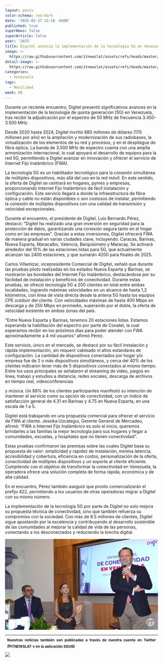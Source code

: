 ```yaml
---
layout: posts
color-schema: red-dark
date: '2025-02-17 12:16 -0400'
published: true
superNews: false
superArticle: false
year: '2025'
title: Digitel anuncia la implementación de la tecnología 5G en Venezuela
image: >-
  https://raw.githubusercontent.com/itnewslat/assets/refs/heads/master/img/540x320/Digitel-RDP-5G-p.jpg
detail-image: >-
  https://raw.githubusercontent.com/itnewslat/assets/refs/heads/master/img/1024x680/Digitel-RDP-5G-g.jpg
categories:
  - Venezuela
tags:
  - Movilidad
week: 08
---
```

Durante un reciente encuentro, Digitel presentó significativos avances en la implementación de la tecnología de quinta generación (5G) en Venezuela, tras recibir la adjudicación por el espectro de 50 MHz de frecuencia 3.450-3.500 MHz.

Desde 2020 hasta 2024, Digitel invirtió 680 millones de dólares (170 millones por año) en la ampliación y modernización de sus radiobases, la virtualización de los elementos de su red y procesos, y en el despliegue de fibra óptica. La banda de 3.500 MHz de espectro cuenta con una amplia armonización internacional, lo cual apoyará el desarrollo de equipos para la red 5G, permitiendo a Digitel avanzar en innovación y ofrecer el servicio de Internet Fijo Inalámbrico (FWA).

La tecnología 5G es un habilitador tecnológico para la conexión simultánea de múltiples dispositivos, más allá del uso en la red móvil. En este sentido, la oferta de Digitel se centrará en hogares, pymes y empresas, proporcionando Internet Fijo Inalámbrico de fácil instalación y configuración. Este servicio llegará a donde la infraestructura de fibra óptica y cable no están disponibles o son costosos de instalar, permitiendo la conexión de múltiples dispositivos con una calidad de transmisión y velocidad excepcionales.

Durante el encuentro, el presidente de Digitel, Luis Bernardo Pérez, destacó: “Digitel ha realizado una gran inversión en seguridad para la protección de datos, garantizando una conexión segura tanto en el hogar como en las empresas”. Gracias a estas inversiones, Digitel ofrecerá FWA de manera gradual en varias ciudades clave, incluyendo: Caracas, Barinas, Nueva Esparta, Maracaibo, Valencia, Barquisimeto y Maracay. Se activará alrededor del 10% de las estaciones listas para 5G, que actualmente alcanzan las 2400 estaciones, y que sumarán 4200 para finales de 2025.

Carlos Villamizar, vicepresidente Comercial de Digitel, señaló que durante las pruebas piloto realizadas en los estados Nueva Esparta y Barinas, se mostraron las bondades del Internet Fijo Inalámbrico, destacándose por su facilidad de instalación y beneficios de conectividad. Durante estas pruebas, se ofreció tecnología 5G a 200 clientes en total entre ambas localidades, logrando máximas velocidades en un alcance de hasta 1,2 kilómetros, con línea de vista directa desde la antena 5G hasta los equipos CPE outdoor del cliente. Con velocidades máximas de hasta 400 Mbps en descarga y de 250 Mbps en promedio, superando por el doble, la oferta de velocidad existente en ambas zonas del país.

“Entre Nueva Esparta y Barinas, tenemos 20 estaciones listas. Estamos esperando la habilitación del espectro por parte de Conatel, la cual esperamos recibir en los próximos días para poder atender con FWA aproximadamente a 4 mil usuarios” afirmó Pérez.

Este servicio, único en el mercado, se destacó por su fácil instalación y rápida implementación, sin requerir cableado ni altos estándares de configuración. La cantidad de dispositivos conectados por hogar y/o empresa fue de 2 o más dispositivos simultáneos, y cerca del 40% de los clientes indicaron tener más de 5 dispositivos conectados al mismo tiempo. Entre los usos principales se señalaron el streaming de video, juegos en línea, trabajo y estudios a distancia, redes sociales, descarga de archivos en tiempo real, videoconferencias

y música. Un 88% de los clientes participantes manifestó su intención de mantener el servicio como su opción de conectividad, con un índice de satisfacción general de 4.31 en Barinas y 4.75 en Nueva Esparta, en una escala de 1 a 5.

Digitel está trabajando en una propuesta comercial para ofrecer el servicio de FWA al cliente. Jessika Uzcátegui, Gerente General de Mercadeo, afirmó: “FWA o Internet Fijo Inalámbrico es solo el inicio, queremos brindarles a las familias la mejor tecnología para sus hogares y llegar a comunidades, escuelas, y hospitales que no tienen conectividad”.

Estas pruebas confirmaron las premisas sobre las cuales Digitel basa su propuesta de valor: simplicidad y rapidez de instalación, mínima latencia, accesibilidad y cobertura, eficiencia en costos, personalización de la oferta, conectividad de múltiples dispositivos y un soporte al cliente eficiente. Cumpliendo con el objetivo de transformar la conectividad en Venezuela, la operadora ofrece una solución completa de forma rápida, económica y de alta calidad.

En el encuentro, Pérez también aseguró que pronto comercializarán el prefijo 422, permitiendo a los usuarios de otras operadoras migrar a Digitel con su mismo número.

La implementación de la tecnología 5G por parte de Digitel no solo mejora su propuesta técnica de conectividad, sino que también refuerza su compromiso con la sociedad. Con más de 8.5 millones de clientes, Digitel sigue apostando por la excelencia y contribuyendo al desarrollo sostenible de las comunidades al mejorar la calidad de vida de las personas, conectando a los desconectados y reduciendo la brecha digital.

![](https://raw.githubusercontent.com/itnewslat/assets/refs/heads/master/img/540x320/Digitel-RDP-5G-p.jpg)

<table style="height: 42px;" width="569">
<tbody>
<tr>
<td style="text-align: justify;"><sub><strong>Nuestras noticias también son publicadas a través de nuestra cuenta en Twitter <a href="https://twitter.com/itnewslat?lang=es">@ITNEWSLAT</a> y en la aplicación <a href="https://squidapp.co/en/">SQUID</a></strong></sub></td>
</tr>
</tbody>
</table>

<img src="https://tracker.metricool.com/c3po.jpg?hash=56f88a41e39ab42c063cc51676587a04"/>